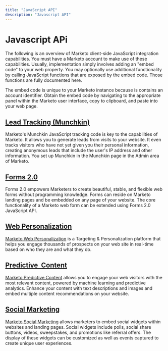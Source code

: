 ```yaml
---
title: "JavaScript API"
description: "Javascript API"
---
```


# Javascript APi

The following is an overview of Marketo client-side JavaScript integration capabilities. You must have a Marketo account to make use of these capabilities. Usually, implementation simply involves adding an "embed code" to your web property. You may optionally use additional functionality by calling JavaScript functions that are exposed by the embed code. Those functions are fully documented here.

The embed code is unique to your Marketo instance because is contains an account identifier. Obtain the embed code by navigating to the appropriate panel within the Marketo user interface, copy to clipboard, and paste into your web page.

## [Lead Tracking (Munchkin)](/javascript-api/lead-tracking/)

Marketo's Munchkin JavaScript tracking code is key to the capabilities of Marketo. It allows you to generate leads from visits to your website. It even tracks visitors who have not yet given you their personal information, creating anonymous leads that include the user's IP address and other information. You set up Munchkin in the Munchkin page in the Admin area of Marketo.

## [Forms 2.0](/javascript-api/forms/)

Forms 2.0 empowers Marketers to create beautiful, stable, and flexible web forms without programming knowledge. Forms can reside on Marketo landing pages and be embedded on any page of your website. The core functionality of a Marketo web form can be extended using Forms 2.0 JavaScript API.

## [Web Personalization](/javascript-api/web-personalization/)

[Marketo Web Personalization](https://business.adobe.com/products/marketo/web-personalization.html) is a Targeting & Personalization platform that helps you engage thousands of prospects on your web site in real-time based on who they are and what they do.

## [Predictive  Content](/javascript-api/predictive-content/)

[Marketo Predictive Content](https://business.adobe.com/products/marketo/predictive-content.html) allows you to engage your web visitors with the most relevant content, powered by machine learning and predictive analytics. Enhance your content with text descriptions and images and embed multiple content recommendations on your website.

## [Social Marketing](/javascript-api/social/)

[Marketo Social Marketing](https://business.adobe.com/products/marketo/features.html) allows marketers to embed social widgets within websites and landing pages. Social widgets include polls, social share buttons, videos, sweepstakes, and promotions like referral offers. The display of these widgets can be customized as well as events captured to create unique user experiences.
